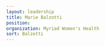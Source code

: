 ```yaml
---
layout: leadership
title: Marie Balzotti
position:
organization: Myriad Women's Health
sort: Balzotti
---
```

